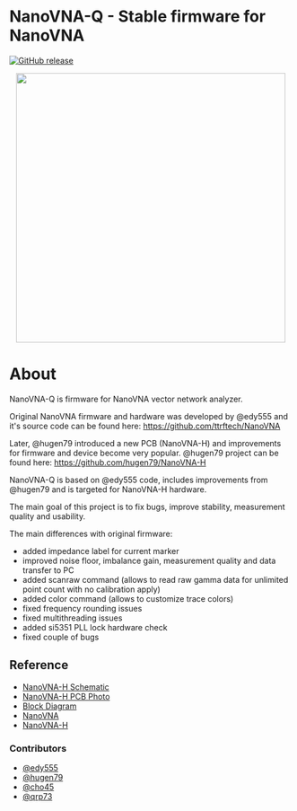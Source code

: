 NanoVNA-Q - Stable firmware for NanoVNA
==========================================================

[![GitHub release](https://img.shields.io/github/v/release/qrp73/NanoVNA-Q.svg?style=flat)][release]

[release]: https://github.com/qrp73/NanoVNA-Q/releases

<div align="center">
<img src="https://user-images.githubusercontent.com/46676744/67703264-d3418d80-f9bb-11e9-99ff-ffb23ba3f3fd.png" width="480px">
</div>

# About

NanoVNA-Q is firmware for NanoVNA vector network analyzer.

Original NanoVNA firmware and hardware was developed by @edy555 and it's source code can be found here: https://github.com/ttrftech/NanoVNA

Later, @hugen79 introduced a new PCB (NanoVNA-H) and improvements for firmware and device become very popular. @hugen79 project can be found here: https://github.com/hugen79/NanoVNA-H

NanoVNA-Q is based on @edy555 code, includes improvements from @hugen79 and is targeted for NanoVNA-H hardware.

The main goal of this project is to fix bugs, improve stability, measurement quality and usability.


The main differences with original firmware:
- added impedance label for current marker
- improved noise floor, imbalance gain, measurement quality and data transfer to PC
- added scanraw command (allows to read raw gamma data for unlimited point count with no calibration apply)
- added color command (allows to customize trace colors)
- fixed frequency rounding issues
- fixed multithreading issues
- added si5351 PLL lock hardware check
- fixed couple of bugs


## Reference

* [NanoVNA-H Schematic](/doc/NanoVNA-H_V3.0_Jul-11-19.pdf)
* [NanoVNA-H PCB Photo](/doc/NanoVNA-H_V3.1_pcb_front.jpg)
* [Block Diagram](/doc/nanovna-blockdiagram.png)
* [NanoVNA](https://github.com/ttrftech/NanoVNA)
* [NanoVNA-H](https://github.com/hugen79/NanoVNA-H)

### Contributors

* [@edy555](https://github.com/edy555)
* [@hugen79](https://github.com/hugen79)
* [@cho45](https://github.com/cho45)
* [@qrp73](https://github.com/qrp73)
